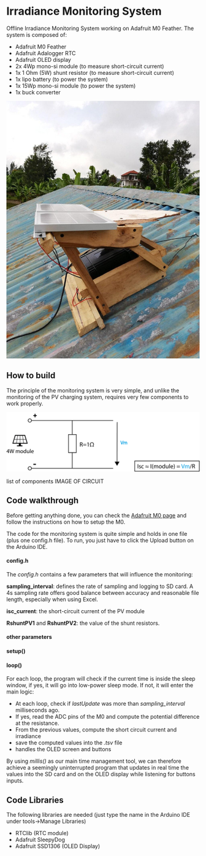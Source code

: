 # Irradiance Monitoring System

Offline Irradiance Monitoring System working on Adafruit M0 Feather. The system is composed of:
* Adafruit M0 Feather
* Adafruit Adalogger RTC
* Adafruit OLED display
* 2x 4Wp mono-si module (to measure short-circuit current)
* 1x 1 Ohm (5W) shunt resistor (to measure short-circuit current)
* 1x lipo battery (to power the system)
* 1x 15Wp mono-si module (to power the system)
* 1x buck converter

![IMS](/images/ims.jpg)


## How to build

The principle of the monitoring system is very simple, and unlike the monitoring of the PV charging system, requires very few components to work properly.

![Schema](/images/schema_irr.png)

list of components
IMAGE OF CIRCUIT

## Code walkthrough

Before getting anything done, you can check the [Adafruit M0 page](https://learn.adafruit.com/adafruit-feather-m0-basic-proto) and follow the instructions on how to setup the M0.

The code for the monitoring system is quite simple and holds in one file (plus one config.h file). To run, you just have to click the Upload button on the Arduino IDE.

#### config.h

The *config.h* contains a few parameters that will influence the monitoring:

**sampling_interval**: defines the rate of sampling and logging to SD card. A 4s sampling rate offers good balance between accuracy and reasonable file length, especially when using Excel.

**isc_current**: the short-circuit current of the PV module

**RshuntPV1** and **RshuntPV2**: the value of the shunt resistors.

#### other parameters

#### setup()


#### loop()

For each loop, the program will check if the current time is inside the sleep window, if yes, it will go into low-power sleep mode. If not, it will enter the main logic:

* At each loop, check if *lastUpdate* was more than *sampling_interval* milliseconds ago. 
* If yes, read the ADC pins of the M0 and compute the potential difference at the resistance.
* From the previous values, compute the short circuit current and irradiance
* save the computed values into the *.tsv* file
* handles the OLED screen and buttons

By using *millis()* as our main time management tool, we can therefore achieve a seemingly uninterrupted program that updates in real time the values into the SD card and on the OLED display while listening for buttons inputs.



## Code Libraries

The following libraries are needed (just type the name in the Arduino IDE under tools->Manage Libraries)

* RTClib (RTC module)
* Adafruit SleepyDog
* Adafruit SSD1306 (OLED Display)
